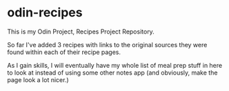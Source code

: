 # odin-recipes
This is my Odin Project, Recipes Project Repository.

So far I've added 3 recipes with links to the original sources they were found within each of their recipe pages. 

As I gain skills, I will eventually have my whole list of meal prep stuff in here to look at instead of using some other notes app (and obviously, make the page look a lot nicer.)
